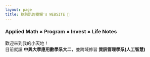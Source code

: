 ```yaml
---
layout: page
title: 軟趴趴的樹懶's WEBSITE 🦥
---
```


### Applied Math × Program × Invest × Life Notes

歡迎來到我的小天地！  
目前就讀 **中興大學應用數學系大二**，並跨域修習 **資訊管理學系(人工智慧)**  

